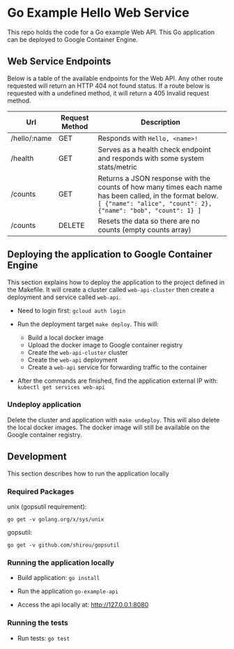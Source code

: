 # Go Example Hello Web Service

This repo holds the code for a Go example Web API. This Go application can be deployed to Google Container Engine.

## Web Service Endpoints
Below is a table of the available endpoints for the Web API.
Any other route requested will return an HTTP 404 not found status.
If a route below is requested with a undefined method, it will return a 405 Invalid request method.

| Url | Request Method | Description | 
|---|---|---|
| /hello/:name | GET | Responds with `Hello, <name>!` | 
| /health | GET | Serves as a health check endpoint and responds with some system stats/metric | 
| /counts | GET | Returns a JSON response with the counts of how many times each name has been called, in the format below. `[ {"name": "alice", "count": 2}, {"name": "bob", "count": 1} ]` |
| /counts | DELETE | Resets the data so there are no counts (empty counts array) |


## Deploying the application to Google Container Engine

This section explains how to deploy the application to the project defined in the Makefile. It will create a cluster called `web-api-cluster` then create a deployment and service called `web-api`.

* Need to login first:
`gcloud auth login`

* Run the deployment target `make deploy`. This will:
  * Build a local docker image
  * Upload the docker image to Google container registry
  * Create the `web-api-cluster` cluster
  * Create the `web-api` deployment
  * Create a `web-api` service for forwarding traffic to the container
  

* After the commands are finished, find the application external IP with: `kubectl get services web-api`

### Undeploy application
Delete the cluster and application with `make undeploy`. This will also delete the local docker images. The docker image will still be available on the Google container registry.

## Development

This section describes how to run the application locally 

### Required Packages

unix (gopsutil requirement):

`go get -v golang.org/x/sys/unix`

gopsutil:

`go get -v github.com/shirou/gopsutil`

### Running the application locally
* Build application:
`go install`

* Run the application
`go-example-api`

* Access the api locally at: <http://127.0.0.1:8080>

### Running the tests
* Run tests:
`go test`
